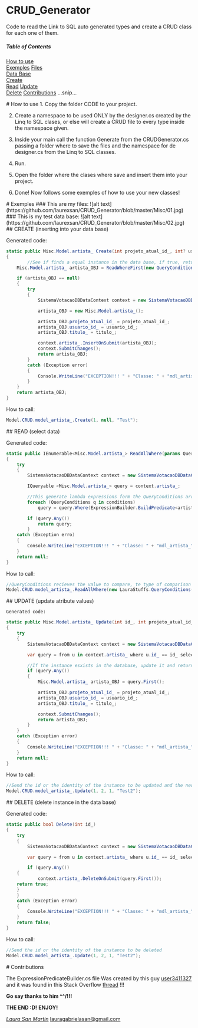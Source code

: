 # CRUD_Generator
Code to read the Link to SQL auto generated types and create a CRUD class for each one of them.

##### Table of Contents  
[How to use](#howto)  
[Exemples](#exemples)
[Files](##files)  
[Data Base](##database)  
[Create](###create)  
[Read](###read)
[Update](###update)  
[Delete](###delete)
[Contributions](#contributions)
...snip...

<a name="howto"/>
# How to use
1. Copy the folder CODE to your project.

2. Create a namespace to be used ONLY by the designer.cs created by the Linq to SQL clases, or else will create a CRUD file to every type inside the namespace given.

3. Inside your main call the function Generate from the CRUDGenerator.cs passing a folder where to save the files and the namespace for de designer.cs from the Linq to SQL classes.

4. Run.

5. Open the folder where the clases where save and insert them into your project.

6. Done! Now follows some exemples of how to use your new classes!

<a name="exemples"/>
# Exemples

<a name="files"/>
### This are my files:
![alt text](https://github.com/laurexsan/CRUD_Generator/blob/master/Misc/01.jpg)

<a name="database"/>
### This is my test data base:
![alt text](https://github.com/laurexsan/CRUD_Generator/blob/master/Misc/02.jpg)

<a name="create"/>
## CREATE (inserting into your data base)

Generated code:
```csharp
static public Misc.Model.artista_ Create(int projeto_atual_id_, int? usuario_id_, string titulo_)
{
    	//See if finds a equal instance in the data base, if true, return it, or else insert a new one
	Misc.Model.artista_ artista_OBJ = ReadWhereFirst(new QueryConditions(projeto_atual_id_, OperatorComparer.Equals, "projeto_atual_id_"), new QueryConditions(usuario_id_, OperatorComparer.Equals, "usuario_id_"), new QueryConditions(titulo_, OperatorComparer.Equals, "titulo_"));

	if (artista_OBJ == null)
	{
		try
		{
			SistemaVotacaoDBDataContext context = new SistemaVotacaoDBDataContext();

			artista_OBJ = new Misc.Model.artista_();

			artista_OBJ.projeto_atual_id_ = projeto_atual_id_;
			artista_OBJ.usuario_id_ = usuario_id_;
			artista_OBJ.titulo_ = titulo_;

			context.artista_.InsertOnSubmit(artista_OBJ);
			context.SubmitChanges();
			return artista_OBJ;
		}
		catch (Exception error)
		{
			Console.WriteLine("EXCEPTION!!! " + "Classe: " + "mdl_artista_" + " Metódo: " + "Create");
		}
	}
	return artista_OBJ;
}
```

How to call: 
```csharp
Model.CRUD.model_artista_.Create(1, null, "Test");
```

<a name="read"/>
## READ (select data)

Generated code:
```csharp
static public IEnumerable<Misc.Model.artista_> ReadAllWhere(params QueryConditions[] conditions)
{
	try
	{
		SistemaVotacaoDBDataContext context = new SistemaVotacaoDBDataContext();

		IQueryable <Misc.Model.artista_> query = context.artista_;

		//This generate lambda expressions form the QueryConditions array
		foreach (QueryConditions q in conditions)
			query = query.Where(ExpressionBuilder.BuildPredicate<artista_>(q.value, q.comparer, q.properties));

		if (query.Any())
			return query;
		}
	catch (Exception erro)
	{
		Console.WriteLine("EXCEPTION!!! " + "Classe: " + "mdl_artista_" + " Metódo: " + "ReadAllWhere");
	}
	return null;
}
```

How to call:
```csharp
//QueryConditions recieves the value to compare, te type of comparison and the name of the atribute to compare as params
Model.CRUD.model_artista_.ReadAllWhere(new LauraStuffs.QueryConditions(1, LauraStuffs.OperatorComparer.Equals, "id_"));
```

<a name="update"/>
## UPDATE (update atribute values)
    
    Generated code:
```csharp
static public Misc.Model.artista_ Update(int id_, int projeto_atual_id_, int? usuario_id_, string titulo_)
{
	try
	{
		SistemaVotacaoDBDataContext context = new SistemaVotacaoDBDataContext();

		var query = from u in context.artista_ where u.id_ == id_ select u;

		//If the instance esxists in the database, update it and return the new value, else return null
		if (query.Any())
		{
			Misc.Model.artista_ artista_OBJ = query.First();

			artista_OBJ.projeto_atual_id_ = projeto_atual_id_;
			artista_OBJ.usuario_id_ = usuario_id_;
			artista_OBJ.titulo_ = titulo_;

			context.SubmitChanges();
			return artista_OBJ;
		}
	}
	catch (Exception error)
	{
		Console.WriteLine("EXCEPTION!!! " + "Classe: " + "mdl_artista_" + " Metódo: " + "Update");
	}
	return null;
}
 ```
 
How to call:
```csharp
//Send the id or the identity of the instance to be updated and the new atributes values
Model.CRUD.model_artista_.Update(1, 2, 1, "Test2");
```

<a name="delete"/>
## DELETE (delete instance in the data base)

Generated code:
```csharp
static public bool Delete(int id_)
{
	try
	{
		SistemaVotacaoDBDataContext context = new SistemaVotacaoDBDataContext();

		var query = from u in context.artista_ where u.id_ == id_ select u;

		if (query.Any())
	{
			context.artista_.DeleteOnSubmit(query.First());
	return true;
	}
	}
	catch (Exception error)
	{
		Console.WriteLine("EXCEPTION!!! " + "Classe: " + "mdl_artista_" + " Metódo: " + "Delete");
	}
	return false;
}
```
		
How to call:
```csharp    
//Send the id or the identity of the instance to be deleted
Model.CRUD.model_artista_.Update(1, 2, 1, "Test2");
```

<a name="contributions"/>
# Contributions

The ExpressionPredicateBuilder.cs file Was created by this guy [user3411327](https://stackoverflow.com/users/3411327/user3411327) 
and it was found in this Stack Overflow [thread](https://stackoverflow.com/questions/22672050/dynamic-expression-tree-to-filter-on-nested-collection-properties/22685407#22685407) !!!

**Go say thanks to him ^^/!!!**

**THE END :D!** 
**ENJOY!**

[*Laura San Martin*](https://github.com/laurexsan/)
lauragabrielasan@gmail.com
